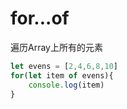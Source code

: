 
# for...of

遍历Array上所有的元素

```javascript
let evens = [2,4,6,8,10]
for(let item of evens){
	console.log(item)
}
```
